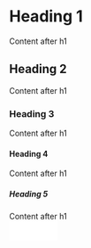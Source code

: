 <h1> Heading 1</h1>
Content after h1
<h2> Heading 2</h2>
Content after h1
<h3> Heading 3</h3>
Content after h1
<h4> Heading 4</h4>
Content after h1
<h5> Heading 5</h5>
Content after h1
<br> 
<img src="Images/Login.png" alt="10">


